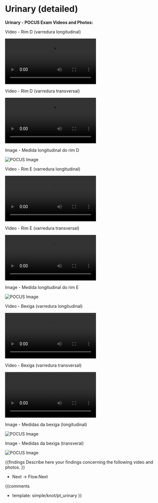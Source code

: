 # Urinary (detailed)

**Urinary - POCUS Exam Videos and Photos:**

Video - Rim D (varredura longitudinal)

<video><source src="https://drive.google.com/file/d/1Tb5XsVsJPqMiYiCWLZo74v4_T28sBn58/view?usp=sharing"></video>

Video - Rim D (varredura transversal)

<video><source src="https://drive.google.com/file/d/1Tb5XsVsJPqMiYiCWLZo74v4_T28sBn58/view?usp=sharing"></video>

Image - Medida longitudinal do rim D

![POCUS Image](template/pocus_image.png)

Video - Rim E (varredura longitudinal)

<video><source src="https://drive.google.com/file/d/1Tb5XsVsJPqMiYiCWLZo74v4_T28sBn58/view?usp=sharing"></video>

Video - Rim E (varredura transversal)

<video><source src="https://drive.google.com/file/d/1Tb5XsVsJPqMiYiCWLZo74v4_T28sBn58/view?usp=sharing"></video>

Image - Medida longitudinal do rim E

![POCUS Image](template/pocus_image.png)

Video - Bexiga (varredura longitudinal)

<video><source src="https://drive.google.com/file/d/1Tb5XsVsJPqMiYiCWLZo74v4_T28sBn58/view?usp=sharing"></video>

Video - Bexiga (varredura transversal)

<video><source src="https://drive.google.com/file/d/1Tb5XsVsJPqMiYiCWLZo74v4_T28sBn58/view?usp=sharing"></video>

Image - Medidas da bexiga (longitudinal)

![POCUS Image](template/pocus_image.png)

Image - Medidas da bexiga (transveral)

![POCUS Image](template/pocus_image.png)

{{findings
Describe here your findings concerning the following video and photos.
}}

* Next -> Flow.Next

{{comments
* template: simple/knot/pt_urinary
}}
